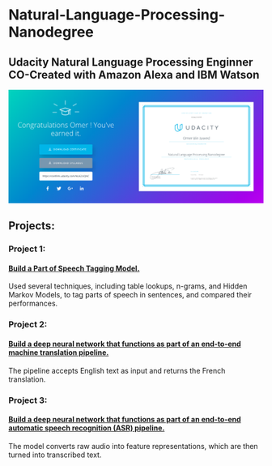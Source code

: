 # Natural-Language-Processing-Nanodegree

## Udacity Natural Language Processing Enginner CO-Created with Amazon Alexa and IBM Watson


![Nanodegree](https://github.com/OBINJAWED/Natural-Language-Processing-Nanodegree/blob/master/NLP%20Nanodegree.png)


## Projects:

### Project 1: 

#### [Build a Part of Speech Tagging Model.](https://github.com/OBINJAWED/Part-of-Speech-Tagging) 
Used several techniques, including table lookups, n-grams, and Hidden Markov Models, to tag parts of speech
in sentences, and compared their performances.

### Project 2: 

#### [Build a deep neural network that functions as part of an end-to-end machine translation pipeline.](https://github.com/OBINJAWED/Machine-Translation-)
The pipeline accepts English text as input and returns the French translation.

### Project 3: 

#### [Build a deep neural network that functions as part of an end-to-end automatic speech recognition (ASR) pipeline.](https://github.com/OBINJAWED/DNN-Speech-Recognizer)
The model converts raw audio into feature representations, which are then turned into transcribed text.

